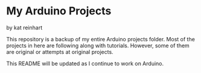# My Arduino Projects
by kat reinhart


This repository is a backup of my entire Arduino projects folder. Most of the projects in here are following along with tutorials. However, some of them are original or attempts at original projects. 

This README will be updated as I continue to work on Arduino.
